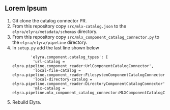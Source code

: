 ## Lorem Ipsum

1. Git clone the catalog connector PR.
1. From this repository copy `src/mlx-catalog.json` to the `elyra/elyra/metadata/schemas` directory.
1. From this repository copy `src/mlx_component_catalog_connector.py` to the `elyra/elyra/pipeline` directory.
1. In `setup.py` add the last line shown below
   ```
           'elyra.component.catalog_types': [
            'url-catalog = elyra.pipeline.component_reader:UrlComponentCatalogConnector',
            'local-file-catalog = elyra.pipeline.component_reader:FilesystemComponentCatalogConnector',
            'local-directory-catalog = elyra.pipeline.component_reader:DirectoryComponentCatalogConnector',
            'mlx-catalog = elyra.pipeline.mlx_component_catalog_connector:MLXComponentCatalogConnector'
   ```
1. Rebuild Elyra.   